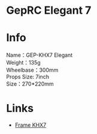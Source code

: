 # GepRC Elegant 7

# Info  
Name：GEP-KHX7 Elegant  
Weight：135g  
Wheelbase：300mm  
Props Size: 7inch  
Size：270*220mm

# Links
- [Frame KHX7](https://web.archive.org/web/20201130134418/https://geprc.com/product/gep-khx7-elegant-frame/)
